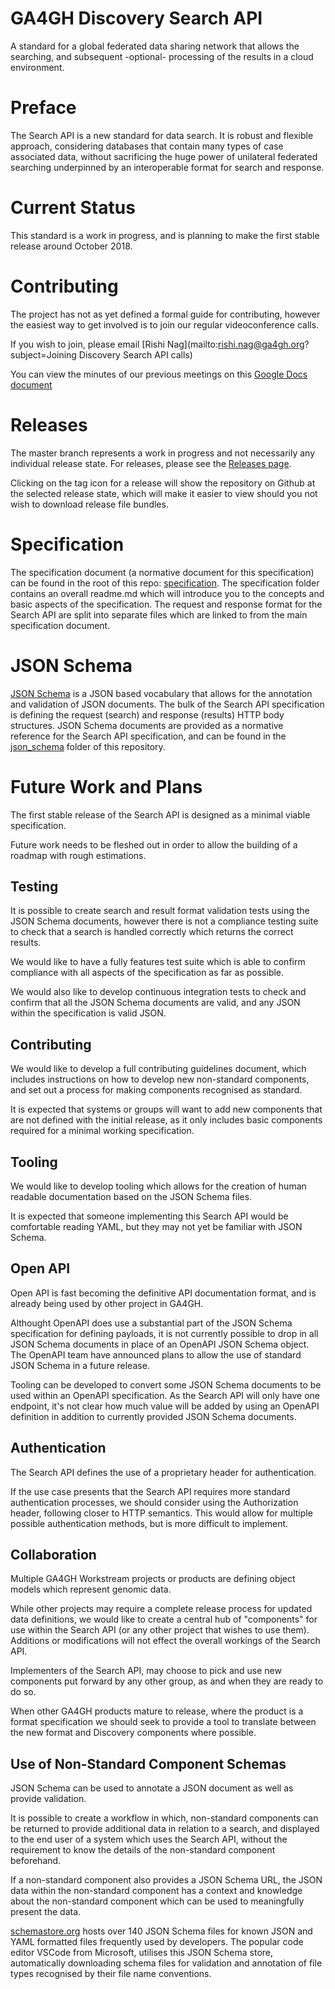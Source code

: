 # GA4GH Discovery Search API

A standard for a global federated data sharing network that allows the searching, and subsequent -optional- processing of the results in a cloud environment.

# Preface

The Search API is a new standard for data search. It is robust and flexible approach, considering databases that contain many types of case associated data, without sacrificing the huge power of unilateral federated searching underpinned by an interoperable format for search and response.

# Current Status

This standard is a work in progress, and is planning to make the first stable release around October 2018.

# Contributing

The project has not as yet defined a formal guide for contributing, however the easiest way to get involved is to join our regular videoconference calls.

If you wish to join, please email [Rishi Nag](mailto:rishi.nag@ga4gh.org?subject=Joining Discovery Search API calls)

You can view the minutes of our previous meetings on this [Google Docs document](https://docs.google.com/document/d/1lzN_pu8tATZXUvDtFKSG7IevE5TWLfFz0tdKfgtUSzU)

# Releases

The master branch represents a work in progress and not necessarily any individual release state.
For releases, please see the [Releases page](https://github.com/ga4gh-discovery/ga4gh-discovery-search/releases).

Clicking on the tag icon for a release will show the repository on Github at the selected release state, which will make it easier to view should you not wish to download release file bundles.

# Specification

The specification document (a normative document for this specification) can be found in the root of this repo: [specification](specification.md).
The specification folder contains an overall readme.md which will introduce you to the concepts and basic aspects of the specification.
The request and response format for the Search API are split into separate files which are linked to from the main specification document.

# JSON Schema

[JSON Schema](http://json-schema.org/) is a JSON based vocabulary that allows for the annotation and validation of JSON documents.
The bulk of the Search API specification is defining the request (search) and response (results) HTTP body structures.
JSON Schema documents are provided as a normative reference for the Search API specification, and can be found in the [json_schema](json_schema) folder of this repository.

# Future Work and Plans

The first stable release of the Search API is designed as a minimal viable specification.

Future work needs to be fleshed out in order to allow the building of a roadmap with rough estimations.

## Testing

It is possible to create search and result format validation tests using the JSON Schema documents, however there is not a compliance testing suite to check that a search is handled correctly which returns the correct results.

We would like to have a fully features test suite which is able to confirm compliance with all aspects of the specification as far as possible.

We would also like to develop continuous integration tests to check and confirm that all the JSON Schema documents are valid, and any JSON within the specification is valid JSON.

## Contributing

We would like to develop a full contributing guidelines document, which includes instructions on how to develop new non-standard components, and set out a process for making components recognised as standard.

It is expected that systems or groups will want to add new components that are not defined with the initial release, as it only includes basic components required for a minimal working specification.

## Tooling

We would like to develop tooling which allows for the creation of human readable documentation based on the JSON Schema files.

It is expected that someone implementing this Search API would be comfortable reading YAML, but they may not yet be familiar with JSON Schema.

## Open API

Open API is fast becoming the definitive API documentation format, and is already being used by other project in GA4GH.

Althought OpenAPI does use a substantial part of the JSON Schema specification for defining payloads, it is not currently possible to drop in all JSON Schema documents in place of an OpenAPI JSON Schema object. The OpenAPI team have announced plans to allow the use of standard JSON Schema in a future release.

Tooling can be developed to convert some JSON Schema documents to be used within an OpenAPI specification. As the Search API will only have one endpoint, it's not clear how much value will be added by using an OpenAPI definition in addition to currently provided JSON Schema documents.

## Authentication

The Search API defines the use of a proprietary header for authentication.

If the use case presents that the Search API requires more standard authentication processes, we should consider using the Authorization header, following closer to HTTP semantics. This would allow for multiple possible authentication methods, but is more difficult to implement.

## Collaboration

Multiple GA4GH Workstream projects or products are defining object models which represent genomic data.

While other projects may require a complete release process for updated data definitions, we would like to create a central hub of "components" for use within the Search API (or any other project that wishes to use them). Additions or modifications will not effect the overall workings of the Search API.

Implementers of the Search API, may choose to pick and use new components put forward by any other group, as and when they are ready to do so.

When other GA4GH products mature to release, where the product is a format specification we should seek to provide a tool to translate between the new format and Discovery components where possible.

## Use of Non-Standard Component Schemas

JSON Schema can be used to annotate a JSON document as well as provide validation.

It is possible to create a workflow in which, non-standard components can be returned to provide additional data in relation to a search, and displayed to the end user of a system which uses the Search API, without the requirement to know the details of the non-standard component beforehand.

If a non-standard component also provides a JSON Schema URL, the JSON data within the non-standard component has a context and knowledge about the non-standard component which can be used to meaningfully present the data.

[schemastore.org](http://schemastore.org) hosts over 140 JSON Schema files for known JSON and YAML formatted files frequently used by developers. The popular code editor VSCode from Microsoft, utilises this JSON Schema store, automatically downloading schema files for validation and annotation of file types recognised by their file name conventions.
